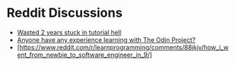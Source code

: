 # Reddit Discussions

- [Wasted 2 years stuck in tutorial hell](https://www.reddit.com/r/learnprogramming/comments/knuy19/wasted_2_years_stuck_in_tutorial_hell/)
- [Anyone have any experience learning with The Odin Project?](https://www.reddit.com/r/learnprogramming/comments/89o3oj/anyone_have_any_experience_learning_with_the_odin/)
- [https://www.reddit.com/r/learnprogramming/comments/88jkjv/how_i_went_from_newbie_to_software_engineer_in_9/]
